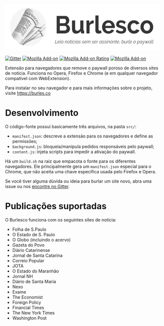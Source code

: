 <p align="center">
  <a href="https://burles.co">
    <img width="533" height="152" src="cover.png">
  </a>
</p>

[![Gitter](https://img.shields.io/gitter/room/nwjs/nw.js.svg)](https://gitter.com/burlesco/Lobby)
[![Mozilla Add-on](https://img.shields.io/amo/v/burlesco.svg)]()
[![Mozilla Add-on Rating](https://img.shields.io/amo/rating/burlesco.svg)]()
[![Mozilla Add-on](https://img.shields.io/amo/d/burlesco.svg)]()


Extensão para navegadores que remove o paywall poroso de diversos sites de notícia. Funciona no Opera, Firefox e Chrome (e em qualquer navegador compatível com WebExtension).

Para instalar no seu navegador e para mais informações sobre o projeto, visite https://burles.co

# Desenvolvimento

O código-fonte possui basicamente três arquivos, na pasta `src/`:

- `manifest.json`: descreve a extensão para os navegadores e define as permissões;
- `background.js`: bloqueia/manipula pedidos responsáveis pelo paywall;
- `content.js`: injeta scripts para impedir a ativação do paywall.

Há um `build.sh` na raiz que empacota o fonte para os diferentes navegadores. Ele principalmente gera um `manifest.json` especial para o Chrome, que não aceita uma chave específica usada pelo Firefox e Opera.

Se você tiver alguma dúvida ou ideia para burlar um site novo, abra uma issue ou nos [encontre no Gitter](https://gitter.im/burlesco/Lobby).

# Publicações suportadas

O Burlesco funciona com os seguintes sites de notícia:

- Folha de S.Paulo
- O Estado de S. Paulo
- O Globo (incluindo o acervo)
- Gazeta do Povo
- Diário Catarinense
- Jornal de Santa Catarina
- Correio Popular
- JOTA
- O Estado do Maranhão
- Jornal NH
- Diário de Santa Maria
- Nexo
- Exame
- The Economist
- Foreign Policy
- Financial Times
- The New York Times
- Washington Post
